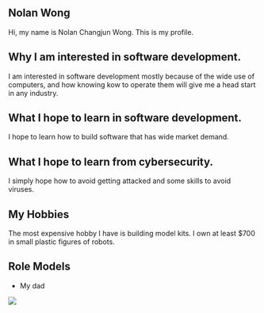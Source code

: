 ## Nolan Wong

Hi, my name is Nolan Changjun Wong. This is my profile.


## Why I am interested in software development.

I am interested in software development mostly because of the wide use of computers, and how knowing kow to operate them will give me a head start in any industry.


## What I hope to learn in software development.

I hope to learn how to build software that has wide market demand.


## What I hope to learn from cybersecurity.

I simply hope how to avoid getting attacked and some skills to avoid viruses.


## My Hobbies

The most expensive hobby I have is building model kits. I own at least $700 in small plastic figures of robots.


## Role Models

- My dad
<img src="Images/IMG_1059.jpg">
